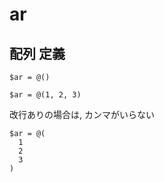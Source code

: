 
# ar


## 配列 定義

```
$ar = @()
```

```
$ar = @(1, 2, 3)
```

改行ありの場合は, カンマがいらない

```
$ar = @(
  1
  2
  3
)
```







